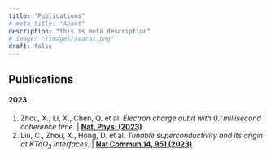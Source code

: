 ```yaml
---
title: "Publications"
# meta_title: "About"
description: "this is meta description"
# image: "/images/avatar.png"
draft: false
--- 
```

## Publications

#### 2023

1. Zhou, X., Li, X., Chen, Q. et al. *Electron charge qubit with 0.1 millisecond coherence time.* | [**Nat. Phys. (2023)**](https://www.nature.com/articles/s41567-023-02247-5#:~:text=In%20this%20paper%2C%20we%20report,bonds%20with%20any%20other%20element.).
2. Liu, C., Zhou, X., Hong, D. et al. *Tunable superconductivity and its origin at KTaO<sub>3</sub> interfaces.* | [**Nat Commun 14, 951 (2023)**](https://www.nature.com/articles/s41467-023-36309-2)